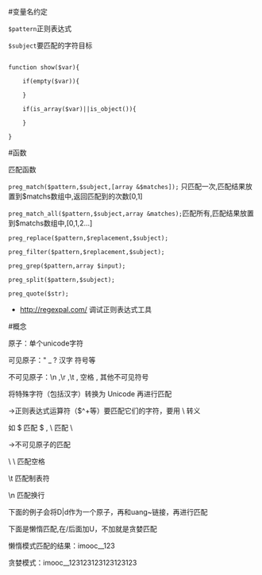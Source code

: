 #变量名约定

`$pattern`正则表达式

`$subject`要匹配的字符目标

```

function show($var){

    if(empty($var)){

    }

    if(is_array($var)||is_object()){

    }

}

```



#函数

匹配函数

`preg_match($pattern,$subject,[array &$matches]);` 只匹配一次,匹配结果放置到$matchs数组中,返回匹配到的次数[0,1]

`preg_match_all($pattern,$subject,array &matches);`匹配所有,匹配结果放置到$matchs数组中,[0,1,2...]





`preg_replace($pattern,$replacement,$subject);`

`preg_filter($pattern,$replacement,$subject);`

`preg_grep($pattern,array $input);`

`preg_split($pattern,$subject);`

`preg_quote($str);`

* http://regexpal.com/ 调试正则表达式工具

#概念

原子：单个unicode字符

可见原子：" _ ? 汉字 符号等

不可见原子：\n ,\r ,\t , 空格 , 其他不可见符号

将特殊字符（包括汉字）转换为 Unicode 再进行匹配



->正则表达式运算符（$^\+等）要匹配它们的字符，要用 \ 转义

如 \$ 匹配 $ , \\ 匹配 \

->不可见原子的匹配

\ \ 匹配空格

\t 匹配制表符

\n 匹配换行


下面的例子会将D|d作为一个原子，再和uang~链接，再进行匹配

下面是懒惰匹配,在/后面加U，不加就是贪婪匹配

懒惰模式匹配的结果：imooc__123

贪婪模式：imooc__123123123123123123
